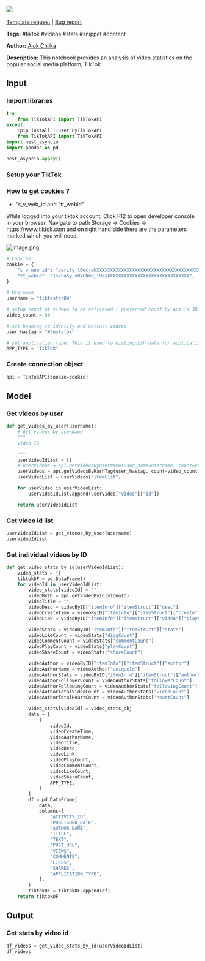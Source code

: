 <a href="https://app.naas.ai/user-redirect/naas/downloader?url=https://raw.githubusercontent.com/jupyter-naas/awesome-notebooks/master/TikTok/TikTok_Get_videos_stats.ipynb" target="_parent"><img src="https://naasai-public.s3.eu-west-3.amazonaws.com/open_in_naas.svg"/></a><br><br><a href="https://github.com/jupyter-naas/awesome-notebooks/issues/new?assignees=&labels=&template=template-request.md&title=Tool+-+Action+of+the+notebook+">Template request</a> | <a href="https://github.com/jupyter-naas/awesome-notebooks/issues/new?assignees=&labels=bug&template=bug_report.md&title=TikTok+-+Get+videos+stats:+Error+short+description">Bug report</a>

**Tags:** #tiktok #videos #stats #snippet #content

**Author:** [Alok Chilka](https://www.linkedin.com/in/calok64/)

**Description:** This notebook provides an analysis of video statistics on the popular social media platform, TikTok.

## Input

### Import libraries


```python
try:
    from TikTokAPI import TikTokAPI
except:
    !pip install --user PyTikTokAPI
    from TikTokAPI import TikTokAPI
import nest_asyncio
import pandas as pd
```


```python
nest_asyncio.apply()
```

### Setup your TikTok


### How to get cookies ?

- "s_v_web_id and "tt_webid"

While logged into your tiktok account, Click F12 to open developer console in your browser. Navigate to path Storage -> Cookies -> https://www.tiktok.com and on right hand side there are the parameters marked which you will need.

![image.png](attachment:a631afda-67e0-45f6-b1ad-9d80a832fe1f.png)



```python
# Cookies
cookie = {
    "s_v_web_id": "verify_l0ecjehXXXXXXXXXXXXXXXXXXXXXXXXXXXXXXXXXXXXXXXXX",
    "tt_webid": "1%7CaSy-x8YGNmB_l9qsXXXXXXXXXXXXXXXXXXXXXXXXXXXXXX",
}

# Username
username = "tiktester04"

# setup count of videos to be retrieved ( preferred count by api is 30)
video_count = 30

# set hashtag to identify and extract videos
user_hastag = "#teslatok"

# set application type. This is used to distinguish data for application in master data model
APP_TYPE = "TikTok"
```

### Create connection object


```python
api = TikTokAPI(cookie=cookie)
```

## Model

### Get videos by user


```python
def get_videos_by_user(username):
    # Get videos by userName
    """
    Video ID

    """
    userVideoIdList = []
    # userVideos = api.getVideosByUserName(user_name=username, count=video_count,cursor=0)
    userVideos = api.getVideosByHashTag(user_hastag, count=video_count)
    userVideoList = userVideos["itemList"]

    for userVideo in userVideoList:
        userVideoIdList.append(userVideo["video"]["id"])

    return userVideoIdList
```

### Get video id list


```python
userVideoIdList = get_videos_by_user(username)
userVideoIdList
```

### Get individual videos by ID


```python
def get_video_stats_by_id(userVideoIdList):
    video_stats = {}
    tiktokDF = pd.DataFrame()
    for videoId in userVideoIdList:
        video_stats[videoId] = ""
        videoByID = api.getVideoById(videoId)
        videoTitle = ""
        videoDesc = videoByID["itemInfo"]["itemStruct"]["desc"]
        videoCreateTime = videoByID["itemInfo"]["itemStruct"]["createTime"]
        videoLink = videoByID["itemInfo"]["itemStruct"]["video"]["playAddr"]

        videoStats = videoByID["itemInfo"]["itemStruct"]["stats"]
        videoLikeCount = videoStats["diggCount"]
        videoCommentCount = videoStats["commentCount"]
        videoPlayCount = videoStats["playCount"]
        videoShareCount = videoStats["shareCount"]

        videoAuthor = videoByID["itemInfo"]["itemStruct"]["author"]
        videoAuthorName = videoAuthor["uniqueId"]
        videoAuthorStats = videoByID["itemInfo"]["itemStruct"]["authorStats"]
        videoAuthorFollowerCount = videoAuthorStats["followerCount"]
        videoAuthorFollowingCount = videoAuthorStats["followingCount"]
        videoAuthorTotalVideoCount = videoAuthorStats["videoCount"]
        videoAuthorTotalHeartCount = videoAuthorStats["heartCount"]

        video_stats[videoId] = video_stats_obj
        data = [
            [
                videoId,
                videoCreateTime,
                videoAuthorName,
                videoTitle,
                videoDesc,
                videoLink,
                videoPlayCount,
                videoCommentCount,
                videoLikeCount,
                videoShareCount,
                APP_TYPE,
            ]
        ]
        df = pd.DataFrame(
            data,
            columns=[
                "ACTIVITY_ID",
                "PUBLISHED_DATE",
                "AUTHOR_NAME",
                "TITLE",
                "TEXT",
                "POST_URL",
                "VIEWS",
                "COMMENTS",
                "LIKES",
                "SHARES",
                "APPLICATION_TYPE",
            ],
        )
        tiktokDF = tiktokDF.append(df)
    return tiktokDF
```

## Output

### Get stats by video id


```python
df_videos = get_video_stats_by_id(userVideoIdList)
df_videos
```
